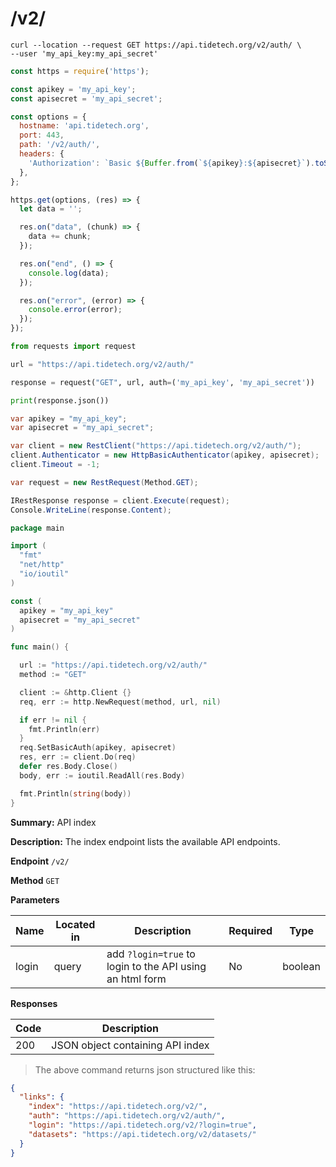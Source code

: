 # /v2/

```shell
curl --location --request GET https://api.tidetech.org/v2/auth/ \
--user 'my_api_key:my_api_secret'
```

```javascript
const https = require('https');

const apikey = 'my_api_key';
const apisecret = 'my_api_secret';

const options = {
  hostname: 'api.tidetech.org',
  port: 443,
  path: '/v2/auth/',
  headers: {
    'Authorization': `Basic ${Buffer.from(`${apikey}:${apisecret}`).toString('base64')}`,
  },
};

https.get(options, (res) => {
  let data = '';

  res.on("data", (chunk) => {
    data += chunk;
  });

  res.on("end", () => {
    console.log(data);
  });

  res.on("error", (error) => {
    console.error(error);
  });
});
```

```python
from requests import request

url = "https://api.tidetech.org/v2/auth/"

response = request("GET", url, auth=('my_api_key', 'my_api_secret'))

print(response.json())
```

```csharp
var apikey = "my_api_key";
var apisecret = "my_api_secret";

var client = new RestClient("https://api.tidetech.org/v2/auth/");
client.Authenticator = new HttpBasicAuthenticator(apikey, apisecret);
client.Timeout = -1;

var request = new RestRequest(Method.GET);

IRestResponse response = client.Execute(request);
Console.WriteLine(response.Content);
```

```go
package main

import (
  "fmt"
  "net/http"
  "io/ioutil"
)

const (
  apikey = "my_api_key"
  apisecret = "my_api_secret"
)

func main() {

  url := "https://api.tidetech.org/v2/auth/"
  method := "GET"

  client := &http.Client {}
  req, err := http.NewRequest(method, url, nil)

  if err != nil {
    fmt.Println(err)
  }
  req.SetBasicAuth(apikey, apisecret)
  res, err := client.Do(req)
  defer res.Body.Close()
  body, err := ioutil.ReadAll(res.Body)

  fmt.Println(string(body))
}
```

**Summary:** API index

**Description:** The index endpoint lists the available API endpoints.

**Endpoint** `/v2/`

**Method** `GET`


**Parameters**

| Name | Located in | Description | Required | Type |
| ---- | ---------- | ----------- | -------- | ---- |
| login | query | add `?login=true` to login to the API using an html form | No | boolean |

**Responses**

| Code | Description |
| ---- | ----------- |
| 200 | JSON object containing API index |


> The above command returns json structured like this:

```json
{
  "links": {
    "index": "https://api.tidetech.org/v2/",
    "auth": "https://api.tidetech.org/v2/auth/",
    "login": "https://api.tidetech.org/v2/?login=true",
    "datasets": "https://api.tidetech.org/v2/datasets/"
  }
}
```
